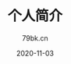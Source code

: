 ---
title: 个人简介
date: 2020-11-03
aubot: 小豪
portrait: 'https://cdn.jsdelivr.net/gh/duogongneng/MyBlogImg/imgIMG_7327.jpeg'
describe: 'Hello，我是小豪，一个阳光快乐的喜欢分享，并想通过分享让你感受美好、有所收获的男孩子。越长大越懂得，男生间的友谊更细水长流。  

学生时期开始的友谊，更多是一种知根知底的陪伴，我见过你每个时期的样子，或丑或美我都在工作以后，尤其是毕业以后的友谊，更多是一种共同成长和互相成就，会因为对方的幸福和成绩而开心。 

很多朋友只会陪你走一段路，还能一直陪在身边的，一定要好好珍惜。  

其实生活圈不难，可以是与人的相处，可以是你吃到的美食或去到好玩的地方，也可以是对某个社会热点的感悟。  

只要真实的表达，去说故事或分享对他人有用的讯息，就能引起关注、引发共鸣。 '
type: "about"
layout: "about"
author: 79bk.cn
---